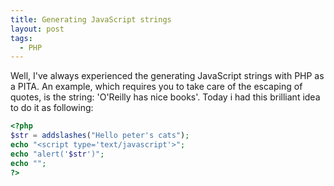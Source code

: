 ```yaml
---
title: Generating JavaScript strings
layout: post
tags:
  - PHP
---
```

Well, I've always experienced the generating JavaScript strings with PHP as a PITA. An example, which requires you to take care of the escaping of quotes, is the string: 'O'Reilly has nice books'. Today i had this brilliant idea to do it as following:

```php
<?php
$str = addslashes("Hello peter's cats");
echo "<script type='text/javascript'>";
echo "alert('$str')";
echo "";
?>
```
